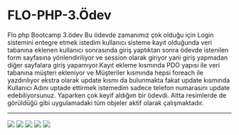 # FLO-PHP-3.Ödev
Flo php Bootcamp 3.ödev
Bu ödevde zamanımız çok olduğu için Login sistemini entegre etmek istedim kullanıcı sisteme kayıt olduğunda veri 
tabanına eklenen kullanıcı sonrasında giriş yaptıktan sonra ödevde istenilen form sayfasına yönlendiriliyor ve session 
olarak giriyor yani giriş yapmadan diğer sayfalara giriş yapamıyor.Kayıt ekleme kısmında PDO yapısı ile veri tabanına müşteri 
ekleniyor ve Müşteriler kısmında hepsi foreach ile yazdırılıyor ekstra olarak update kısmı da bulunmakta fakat update kısmında 
Kullanıcı Adını uptade ettirmek istemedim sadece telefon numarasını update edebiliyorsunuz. Yaparken çok keyif aldığım bir ödevdi.
Altta resimlerde de görüldüğü gibi uygulamadaki tüm objeler aktif olarak çalışmaktadır.

<hr>
<img src="https://i.hizliresim.com/r6r0xsw.png" align="center"/>
<img src="https://i.hizliresim.com/69fjf16.png" align="center"/>
<img src="https://i.hizliresim.com/12a6o3n.png" align="center"/>
<img src="https://i.hizliresim.com/q877vzq.png" align="center"/>
<img src="https://i.hizliresim.com/7i6c1vh.png" align="center"/>

